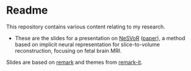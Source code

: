# Readme
This repository contains various content relating to my research. 

- These are the slides for a presentation on [NeSVoR](nesvor/index.html) ([paper](https://www.techrxiv.org/articles/preprint/NeSVoR_Implicit_Neural_Representation_for_Slice-to-Volume_Reconstruction_in_MRI/21398868/1)), a method based on implicit neural representation for slice-to-volume reconstruction, focusing on fetal brain MRI.

Slides are based on [remark](https://github.com/gnab/remark) and themes from [remark-it](https://github.com/1-2-3/remark-it).
